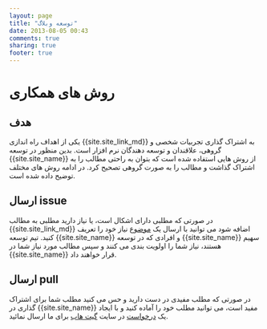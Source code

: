 ```yaml
---
layout: page
title: "توسعه وبلاگ"
date: 2013-08-05 00:43
comments: true
sharing: true
footer: true
---
```



# روش های همکاری
## هدف
یکی از اهداف راه اندازی {{site.site_link_md}} به اشتراک گذاری تجربیات شخصی و گروهی، علاقندان و توسعه دهندگان نرم افزار است. بدین منظور در توسعه {{site.site_name}} از روش هایی استفاده شده است که بتوان به راحتی مطالب را به اشتراک گذاشت و مطالب را به صورت گروهی تصحیح کرد. در ادامه روش های مختلف توضیح داده شده است.

## ارسال issue
در صورتی که مطلبی دارای اشکال است، یا نیاز دارید مطلبی به مطالب {{site.site_link_md}} اضافه شود می توانید با ارسال یک [موضوع][github-issues] نیاز خود را تعریف کنید. تیم توسعه {{site.site_name}} و افرادی که در توسعه {{site.site_name}} سهیم هستند، نیاز شما را اولویت بندی می کنند و سپس مطالب مورد نیاز شما در {{site.site_name}} قرار خواهند داد.

## ارسال pull
در صورتی که مطلب مفیدی در دست دارید و حس می کنید مطلب شما برای اشتراک گذاری در {{site.site_name}} مفید است، می توانید مطلب خود را آماده کنید و با ایجاد یک [درخواست][github-pull] در سایت [گیت هاب][github] برای ما ارسال نمائید.




[github]: {{site.github}}
[github-issues]: {{site.github}}/issues
[github-pull]: {{site.github}}/pulls
